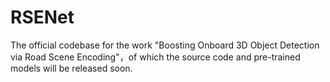 # RSENet


The official codebase for the work "Boosting Onboard 3D Object Detection via Road Scene Encoding"，of which the source code and pre-trained models will be released soon.
